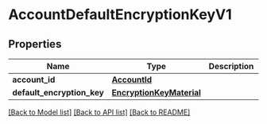 # AccountDefaultEncryptionKeyV1

## Properties
Name | Type | Description | Notes
------------ | ------------- | ------------- | -------------
**account_id** | [**AccountId**](AccountId.md) |  | 
**default_encryption_key** | [**EncryptionKeyMaterial**](EncryptionKeyMaterial.md) |  | 

[[Back to Model list]](../README.md#documentation-for-models) [[Back to API list]](../README.md#documentation-for-api-endpoints) [[Back to README]](../README.md)

